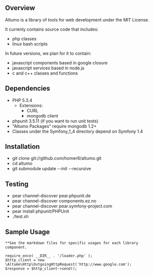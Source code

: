 Overview
------------
Altumo is a library of tools for web development under the MIT License.

It currenly contains source code that includes:
   - php classes
   - linux bash scripts
   
In future versions, we plan for it to contain:   
   - javascript components based in google closure
   - javascript services based in node.js
   - c and c++ classes and functions

Dependencies
------------

   - PHP 5.3.4
     - Extensions:
       - CURL
       - mongodb client
   - phpunit 3.5.11 (if you want to run unit tests)
   - "Altumo Packages" require mongodb 1.2+
   - Classes under the Symfony_1_4 directory depend on Symfony 1.4

Installation
------------

   - git clone git://github.com/homer6/altumo.git
   - cd altumo
   - git submodule update --init --recursive

Testing
------------

   - pear channel-discover pear.phpunit.de
   - pear channel-discover components.ez.no
   - pear channel-discover pear.symfony-project.com
   - pear install phpunit/PHPUnit
   - ./test.sh
   

Sample Usage
------------

    **See the markdown files for specific usages for each library component.

    require_once( __DIR__ . '/loader.php' );
    $http_client = new \Altumo\Http\OutgoingHttpRequest('http://www.google.com');
    $response = $http_client->send();
    
    
    